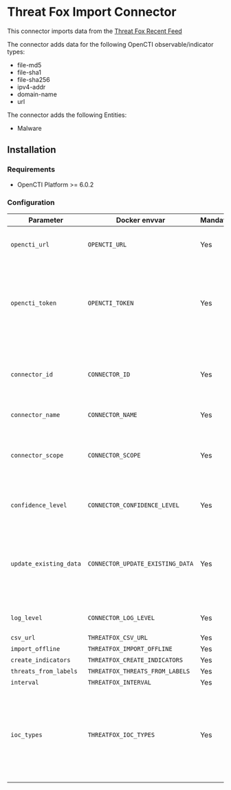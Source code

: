# Threat Fox Import Connector

<!--
General description of the connector
* What it does
* How it works
* Special requirements
* Use case description
* ...
-->

This connector imports data from the [Threat Fox Recent Feed](https://threatfox.abuse.ch/)

The connector adds data for the following OpenCTI observable/indicator types:
* file-md5
* file-sha1
* file-sha256
* ipv4-addr
* domain-name
* url

The connector adds the following Entities:
* Malware
## Installation

### Requirements

- OpenCTI Platform >= 6.0.2

### Configuration

| Parameter              | Docker envvar                    | Mandatory | Description                                                                                                             |
|------------------------|----------------------------------|-----------|-------------------------------------------------------------------------------------------------------------------------|
| `opencti_url`          | `OPENCTI_URL`                    | Yes       | The URL of the OpenCTI platform.                                                                                        |
| `opencti_token`        | `OPENCTI_TOKEN`                  | Yes       | The default admin token configured in the OpenCTI platform parameters file.                                             |
| `connector_id`         | `CONNECTOR_ID`                   | Yes       | A valid arbitrary `UUIDv4` that must be unique for this connector.                                                      |
| `connector_name`       | `CONNECTOR_NAME`                 | Yes       | Option `ZeroFox`                                                                                                        |
| `connector_scope`      | `CONNECTOR_SCOPE`                | Yes       | Supported scope: Template Scope (MIME Type or Stix Object)                                                              |
| `confidence_level`     | `CONNECTOR_CONFIDENCE_LEVEL`     | Yes       | Set the confidence level for this data                                                                                  |
| `update_existing_data` | `CONNECTOR_UPDATE_EXISTING_DATA` | Yes       | Update data alrerady in the platform based on the Threat Fox data pull                                                  |
| `log_level`            | `CONNECTOR_LOG_LEVEL`            | Yes       | Log output for the connector                                                                                            |
| `csv_url`              | `THREATFOX_CSV_URL`              | Yes       |                                                                                                                         |
| `import_offline`       | `THREATFOX_IMPORT_OFFLINE`       | Yes       |                                                                                                                         |
| `create_indicators`    | `THREATFOX_CREATE_INDICATORS`    | Yes       |                                                                                                                         |
| `threats_from_labels`  | `THREATFOX_THREATS_FROM_LABELS`  | Yes       |                                                                                                                         | 
| `interval`             | `THREATFOX_INTERVAL`             | Yes       |                                                                                                                         |
| `ioc_types`            | `THREATFOX_IOC_TYPES`            | Yes       | List of IOC types to retrieve, available parameter: `all_types, ip:port, domain, url, md5_hash, sha1_hash, sha256_hash` |
